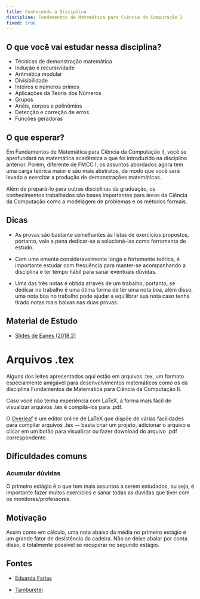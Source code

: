 ```yaml
---
title: Conhecendo a Disciplina
discipline: Fundamentos de Matemática para Ciência da Computação 2
fixed: true
---
```


## O que você vai estudar nessa disciplina?
- Técnicas de demonstração matemática
- Indução e recursividade
- Aritmética modular
- Divisibilidade
- Inteiros e números primos
- Aplicações da Teoria dos Números
- Grupos
- Anéis, corpos e polinômios
- Detecção e correção de erros
- Funções geradoras

## O que esperar?

Em Fundamentos de Matemática para Ciência da Computação II, você se aprofundará na matemática acadêmica a que foi introduzido na disciplina anterior. Porém, diferente de FMCC I, os assuntos abordados agora tem uma carga teórica maior e são mais abstratos, de modo que você será levado a exercitar a produção de demonstrações matemáticas.

Além de prepará-lo para outras disciplinas da graduação, os conhecimentos trabalhados são bases importantes para áreas da Ciência da Computação como a modelagem de problemas e os métodos formais. 

## Dicas

- As provas são bastante semelhantes às listas de exercícios propostos, portanto, vale a pena dedicar-se a solucioná-las como ferramenta de estudo.

- Com uma ementa consideravelmente longa e fortemente teórica, é importante estudar com frequência para manter-se acompanhando a disciplina e ter tempo hábil para sanar eventuais dúvidas. 

- Uma das três notas é obtida através de um trabalho, portanto, se dedicar no trabalho é uma ótima forma de ter uma nota boa, além disso, uma nota boa no trabalho pode ajudar a equilibrar sua nota caso tenha tirado notas mais baixas nas duas provas.

## Material de Estudo

- [Slides de Eanes (2018.2)](https://drive.google.com/drive/folders/1kdwZcnMtIpXTx3SnD4CKkL-kf8zk8HeZ?usp=sharing)

# Arquivos .tex

Alguns dos leites apresentados aqui estão em arquivos .tex, um formato especialmente amigável para desenvolvimentos matemáticos como os da disciplina Fundamentos de Matemática para Ciência da Computação II.

Caso você não tenha experiência com LaTeX, a forma mais fácil de visualizar arquivos .tex é compilá-los para .pdf.

O [Overleaf](https://www.overleaf.com/) é um editor online de LaTeX que dispõe de várias facilidades para compilar arquivos .tex — basta criar um projeto, adicionar o arquivo e clicar em um botão para visualizar ou fazer download do arquivo .pdf correspondente.

## Dificuldades comuns
### Acumular dúvidas

O primeiro estágio é o que tem mais assuntos a serem estudados, ou seja, é importante fazer muitos exercícios e sanar todas as dúvidas que tiver com os monitores/professores.

## Motivação

Assim como em cálculo, uma nota abaixo da média no primeiro estágio é um grande fator de desistência da cadeira. Não se deixe abalar por conta disso, é totalmente possível se recuperar no segundo estágio.

## Fontes 
- <a href= "https://github.com/EduardaFarias" target="_blank"> Eduarda Farias </a>

- <a href= "https://github.com/OpenDevUFCG/Tamburetei" target="_blank"> Tamburetei </a>
